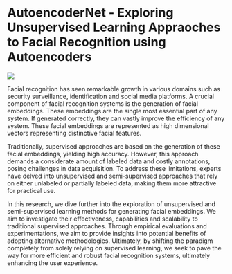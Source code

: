 # AutoencoderNet - Exploring Unsupervised Learning Appraoches to Facial Recognition using Autoencoders

![](https://github.com/M1keZulu/AutoencodersNet/blob/main/demo-gif.gif?raw=true)

Facial recognition has seen remarkable growth in various domains such as
security surveillance, identification and social media platforms. A
crucial component of facial recognition systems is the generation of
facial embeddings. These embeddings are the single most essential part
of any system. If generated correctly, they can vastly improve the
efficiency of any system. These facial embeddings are represented as
high dimensional vectors representing distinctive facial features.

Traditionally, supervised approaches are based on the generation of
these facial embeddings, yielding high accuracy. However, this approach
demands a considerate amount of labeled data and costly annotations,
posing challenges in data acquisition. To address these limitations,
experts have delved into unsupervised and semi-supervised approaches
that rely on either unlabeled or partially labeled data, making them
more attractive for practical use.

In this research, we dive further into the exploration of
unsupervised and semi-supervised learning methods for generating facial
embeddings. We aim to investigate their effectiveness, capabilities and
scalability to traditional supervised approaches. Through empirical
evaluations and experimentations, we aim to provide insights into
potential benefits of adopting alternative methodologies. Ultimately, by
shifting the paradigm completely from solely relying on supervised
learning, we seek to pave the way for more efficient and robust facial
recognition systems, ultimately enhancing the user experience.

